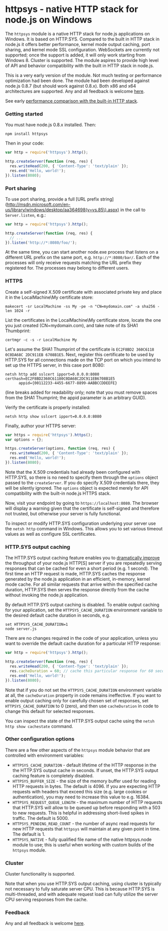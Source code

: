 httpsys - native HTTP stack for node.js on Windows
===

The `httpsys` module is a native HTTP stack for node.js applications on Windows. It is based on HTTP.SYS. 
Compared to the built in HTTP stack in node.js it offers better performance, kernel mode output caching, port sharing, and kernel mode SSL configuration. WebSockets are currently not supported; once the support is added, it will only work starting from Windows 8. Cluster is supported. The module aspires to provide high level of API and behavior compatibility with the built in HTTP stack in node.js. 

This is a very early version of the module. Not much testing or performance optimization had been done. The module had been developed against node.js 0.8.7 (but should work against 0.8.x). Both x86 and x64 architectures are supported. Any and all feedback is welcome [here](https://github.com/tjanczuk/httpsys/issues/new).

See early [performance comparison with the built-in HTTP stack](http://tomasz.janczuk.org/2012/08/the-httpsys-stack-for-nodejs-apps-on.html).

### Getting started

You must have node.js 0.8.x installed. Then:

```
npm install httpsys
```

Then in your code:

```javascript
var http = require('httpsys').http();

http.createServer(function (req, res) {
  res.writeHead(200, { 'Content-Type': 'text/plain' });
  res.end('Hello, world!');
}).listen(8080);
```

### Port sharing

To use port sharing, provide a full [URL prefix string](http://msdn.microsoft.com/en-us/library/windows/desktop/aa364698(v=vs.85\).aspx) in the call to `Server.listen`, e.g.:

```javascript
var http = require('httpsys').http();

http.createServer(function (req, res) {
  // ...
}).listen('http://*:8080/foo/');
```

At the same time, you can start another node.exe process that listens on a different URL prefix on the same port, e.g. `http://*:8080/bar/`. Each of the processes will only receive requests matching the URL prefix they registered for. The processes may belong to different users. 

### HTTPS

Create a self-signed X.509 certificate with associated private key and place it in the LocalMachine\My certificate store:

```
makecert -sr LocalMachine -ss My -pe -n "CN=mydomain.com" -a sha256 -len 1024 -r
```

List the certificates in the LocalMachine\My certificate store, locate the one you just created (CN=mydomain.com), and take note of its SHA1 Thumbprint: 

```
certmgr -c -s -r LocalMachine My
```

Let's assume the SHA1 Thumprint of the certificate is `EC2F8BD2 360C6118 0C0DA68C 2DC911EB 6708B1E5`. Next, register this certificate to be used by HTTP.SYS for all connections made on the TCP port on which you intend to set up the HTTPS server, in this case port 8080:

```
netsh http add sslcert ipport=0.0.0.0:8080 certhash=EC2F8BD2360C61180C0DA68C2DC911EB6708B1E5 
      appid={00112233-4455-6677-8899-AABBCCDDEEFE}
```

(line breaks added for readability only; note that you must remove spaces from the SHA1 Thumprint; the appid parameter is an arbitrary GUID).

Verify the certificate is properly installed:

```
netsh http show sslcert ipport=0.0.0.0:8080
```

Finally, author your HTTPS server:

```javascript
var https = require('httpsys').https();
var options = {};

https.createServer(options, function (req, res) {
  res.writeHead(200, { 'Content-Type': 'text/plain' });
  res.end('Hello, world!');
}).listen(8080);
```

Note that the X.509 credentials had already been configured with HTTP.SYS, so there is no need to specify them through the `options` object passed to the `createServer`. If you do specify X.509 credentials there, they will be silently ignored. The `options` object is expected merely for API compatibility with the built-in node.js HTTPS stack. 

Now, visit your endpoint by going to `https://localhost:8080`. The browser will display a warning given that the certificate is self-signed and therefore not trusted, but otherwise your server is fully functional. 

To inspect or modify HTTP.SYS configuration underlying your server use the `netsh http` command in Windows. This allows you to set various timeout values as well as configure SSL certificates. 

### HTTP.SYS output caching

The HTTP.SYS output caching feature enables you to [dramatically improve](http://tomasz.janczuk.org/2012/08/the-httpsys-stack-for-nodejs-apps-on.html) the throughput of your node.js HTTP[S] server if you are repeatedly serving responses that can be cached for even a short period (e.g. 1 second). The first time an HTTP request is made, HTTP.SYS caches the response generated by the node.js application in an efficient, in-memory, kernel mode cache. For all similar requests that arrive within the specified cache duration, HTTP.SYS then serves the response directly from the cache without invoking the node.js application. 

By default HTTP.SYS output caching is disabled. To enable output caching for your application, set the `HTTPSYS_CACHE_DURATION` environment variable to the desired default cache duration in seconds, e.g. 

```
set HTTPSYS_CACHE_DURATION=1
node server.js
```

There are no changes required in the code of your application, unless you want to override the default cache duration for a particular HTTP response: 

```javascript
var http = require('httpsys').http();

http.createServer(function (req, res) {
  res.writeHead(200, { 'Content-Type': 'text/plain' });
  res.cacheDuration = 60; // cache this particular response for 60 seconds
  res.end('Hello, world!');
}).listen(8080);
```

Note that if you do not set the `HTTPSYS_CACHE_DURATION` environment variable at all, the `cacheDuration` property in code remains ineffective. If you want to enable output caching only for carefully chosen set of responses, set `HTTPSYS_CACHE_DURATION` to 0 (zero), and then use `cacheDuration` in code to change this default for selected responses. 

You can inspect the state of the HTTP.SYS output cache using the `netsh http show cachestate` command. 

### Other configuration options

There are a few other aspects of the `httpsys` module behavior that are controlled with environment variables:

* `HTTPSYS_CACHE_DURATION` - default lifetime of the HTTP response in the the HTTP.SYS output cache in seconds. If unset, the HTTP.SYS output caching feature is completely disabled. 
* `HTTPSYS_BUFFER_SIZE` - the size of the memory buffer used for reading HTTP requests in bytes. The default is 4096. If you are expecting HTTP requests with headers that exceed this size (e.g. large cookies or authentication), you may need to increase this value to e.g. 16384.
* `HTTPSYS_REQUEST_QUEUE_LENGTH` - the maximum number of HTTP requests that HTTP.SYS will allow to be queued up before responding with a 503 to new requests. This is helpful in addressing short-lived spikes in traffic. The default is 5000.
* `HTTPSYS_PENDING_READ_COUNT` - the number of async read requests for new HTTP requests that `httpsys` will maintain at any given point in time. The default is 1. 
* `HTTPSYS_NATIVE` - fully qualified file name of the native httpsys.node module to use; this is useful when working with custom builds of the `httpsys` module.

### Cluster

Cluster functionality is supported. 

Note that when you use HTTP.SYS output caching, using cluster is typically not necessary to fully saturate server CPU. This is because HTTP.SYS is multi-threaded, and with adequate request load can fully utilize the server CPU serving responses from the cache.

### Feedback

Any and all feedback is welcome [here](https://github.com/tjanczuk/httpsys/issues/new).
